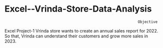 # Excel--Vrinda-Store-Data-Analysis

                                                                 Objective

Excel Project-1
Vrinda store wants to create an annual sales report for 2022. So that, Vrinda can understand their customers and grow more sales in 2023.
